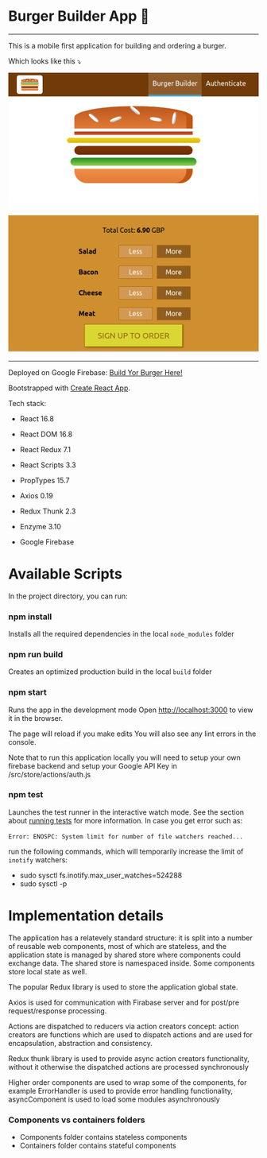 # Burger Builder App :hamburger:

---

This is a mobile first application for building and ordering a burger.

Which looks like this :arrow_heading_down:


![Screenshot](burger-builder-screenshot.png)

---

Deployed on Google Firebase: [Build Yor Burger Here!](https://burger-builder-project-id.firebaseapp.com/)

Bootstrapped with [Create React App](https://github.com/facebook/create-react-app).

Tech stack:

- React 16.8

- React DOM 16.8

- React Redux 7.1

- React Scripts 3.3

- PropTypes 15.7

- Axios 0.19

- Redux Thunk 2.3

- Enzyme 3.10

- Google Firebase


# Available Scripts

In the project directory, you can run:

### npm install

Installs all the required dependencies in the local `node_modules` folder

### npm run build

Creates an optimized production build in the local `build` folder

### npm start

Runs the app in the development mode
Open [http://localhost:3000](http://localhost:3000) to view it in the browser.

The page will reload if you make edits
You will also see any lint errors in the console.

Note that to run this application locally you will need to setup your own firebase backend
and setup your Google API Key in /src/store/actions/auth.js

### npm test

Launches the test runner in the interactive watch mode. See the section about [running tests](https://facebook.github.io/create-react-app/docs/running-tests) for more information. In case you get error such as:

`Error: ENOSPC: System limit for number of file watchers reached...`
  
run the following commands, which will temporarily increase the limit of `inotify` watchers:

- sudo sysctl fs.inotify.max_user_watches=524288
- sudo sysctl -p


# Implementation details

The application has a relatevely standard structure: it is split into a number of reusable web components, most
of which are stateless, and the application state is managed by shared store where components could exchange
data. The shared store is namespaced inside. Some components store local state as well.

The popular Redux library is used to store the application global state.

Axios is used for communication with Firabase server and for post/pre request/response processing.

Actions are dispatched to reducers via action creators concept: action creators are functions which are
used to dispatch actions and are used for encapsulation, abstraction and consistency.

Redux thunk library is used to provide async action creators functionality, without it otherwise the 
dispatched actions are processed synchronously

Higher order components are used to wrap some of the components, for example ErrorHandler is used to
provide error handling functionality, asyncComponent is used to load some modules asynchronously



### Components vs containers folders

- Components folder contains stateless components
- Containers folder contains stateful components
